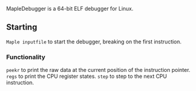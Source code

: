 MapleDebugger is a 64-bit ELF debugger for Linux.

## Starting
`Maple inputfile` to start the debugger, breaking on the first instruction.

### Functionality
`peekr` to print the raw data at the current position of the instruction pointer.
`regs` to print the CPU register states.
`step` to step to the next CPU instruction.
